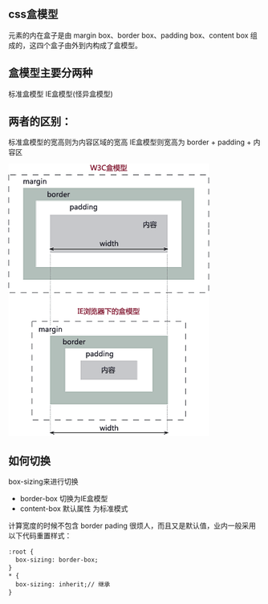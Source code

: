 ## css盒模型

元素的内在盒子是由 margin box、border box、padding box、content box 组成的，这四个盒子由外到内构成了盒模型。

## 盒模型主要分两种

标准盒模型
IE盒模型(怪异盒模型)

## 两者的区别：

标准盒模型的宽高则为内容区域的宽高
IE盒模型则宽高为 border + padding + 内容区

![图片加载失败](./img/css盒模型.png)

## 如何切换

box-sizing来进行切换
- border-box 切换为IE盒模型
- content-box 默认属性 为标准模式

计算宽度的时候不包含 border pading 很烦人，而且又是默认值，业内一般采用以下代码重置样式：
```
:root {
  box-sizing: border-box;
}
* {
  box-sizing: inherit;// 继承
}

```